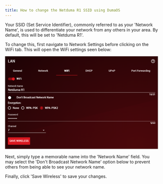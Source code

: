 ```yaml
---
title: How to change the Netduma R1 SSID using DumaOS
---
```


Your SSID (Set Service Identifier), commonly referred to as your 'Network Name', is used to differentiate your network from any others in your area. By default, this will be set to 'Netduma R1'.

To change this, first navigate to Network Settings before clicking on the WiFi tab. This will open the WiFi settings seen below:

![o4jBGQbMuelam3fw4k8OwazHWVybdnkFFg.png](change-ssid-r1/o4jBGQbMuelam3fw4k8OwazHWVybdnkFFg.png)

Next, simply type a memorable name into the 'Network Name' field. You may select the 'Don't Broadcast Network Name' option below to prevent others from being able to see your network name.

Finally, click 'Save Wireless' to save your changes.
